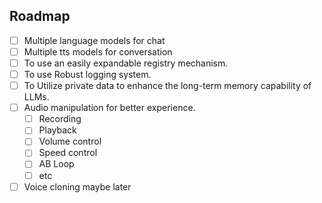 ## Roadmap

- [ ] Multiple language models for chat
- [ ] Multiple tts models for conversation
- [ ] To use an easily expandable registry mechanism.
- [ ] To use Robust logging system.
- [ ] To Utilize private data to enhance the long-term memory capability of LLMs.
- [ ] Audio manipulation for better experience.
  - [ ] Recording
  - [ ] Playback
  - [ ] Volume control
  - [ ] Speed control
  - [ ] AB Loop
  - [ ] etc
- [ ] Voice cloning maybe later